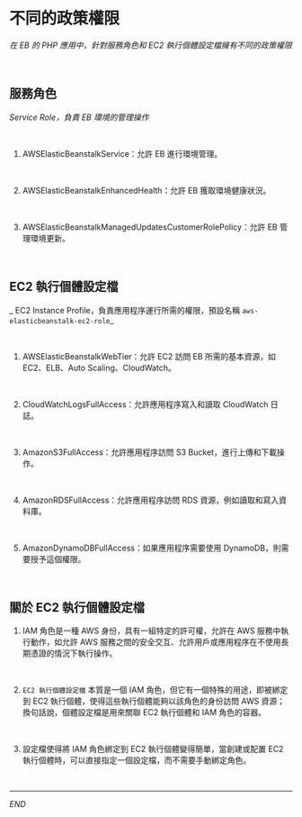 # 不同的政策權限

_在 EB 的 PHP 應用中，針對服務角色和 EC2 執行個體設定檔擁有不同的政策權限_

<br>

## 服務角色 

_Service Role，負責 EB 環境的管理操作_

<br>

1. AWSElasticBeanstalkService：允許 EB 進行環境管理。

<br>

2. AWSElasticBeanstalkEnhancedHealth：允許 EB 獲取環境健康狀況。

<br>

3. AWSElasticBeanstalkManagedUpdatesCustomerRolePolicy：允許 EB 管理環境更新。

<br>

## EC2 執行個體設定檔

_ EC2 Instance Profile，負責應用程序運行所需的權限，預設名稱 `aws-elasticbeanstalk-ec2-role`_

<br>

1. AWSElasticBeanstalkWebTier：允許 EC2 訪問 EB 所需的基本資源，如 EC2、ELB、Auto Scaling、CloudWatch。

<br>

2. CloudWatchLogsFullAccess：允許應用程序寫入和讀取 CloudWatch 日誌。

<br>

3. AmazonS3FullAccess：允許應用程序訪問 S3 Bucket，進行上傳和下載操作。

<br>

4. AmazonRDSFullAccess：允許應用程序訪問 RDS 資源，例如讀取和寫入資料庫。

<br>

5. AmazonDynamoDBFullAccess：如果應用程序需要使用 DynamoDB，則需要授予這個權限。

<br>

## 關於 EC2 執行個體設定檔

1. IAM 角色是一種 AWS 身份，具有一組特定的許可權，允許在 AWS 服務中執行動作，如允許 AWS 服務之間的安全交互、允許用戶或應用程序在不使用長期憑證的情況下執行操作。

<br>

2. `EC2 執行個體設定檔` 本質是一個 IAM 角色，但它有一個特殊的用途，即被綁定到 EC2 執行個體，使得這些執行個體能夠以該角色的身份訪問 AWS 資源；換句話說，個體設定檔是用來關聯 EC2 執行個體和 IAM 角色的容器。

<br>

3. 設定檔使得將 IAM 角色綁定到 EC2 執行個體變得簡單，當創建或配置 EC2 執行個體時，可以直接指定一個設定檔，而不需要手動綁定角色。

<br>

___

_END_